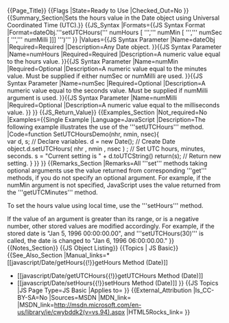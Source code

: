 {{Page_Title}}
{{Flags
|State=Ready to Use
|Checked_Out=No
}}
{{Summary_Section|Sets the hours value in the Date object using Universal Coordinated Time (UTC).}}
{{JS_Syntax
|Formats={{JS Syntax Format
|Format=dateObj.'''setUTCHours(''' numHours [ ''',''' numMin [ ''',''' numSec [ ''',''' numMilli ]]] ''')'''
}}
|Values={{JS Syntax Parameter
|Name=dateObj
|Required=Required
|Description=Any Date object.
}}{{JS Syntax Parameter
|Name=numHours
|Required=Required
|Description=A numeric value equal to the hours value.
}}{{JS Syntax Parameter
|Name=numMin
|Required=Optional
|Description=A numeric value equal to the minutes value. Must be supplied if either numSec or numMilli are used.
}}{{JS Syntax Parameter
|Name=numSec
|Required=Optional
|Description=A numeric value equal to the seconds value. Must be supplied if numMilli argument is used.
}}{{JS Syntax Parameter
|Name=numMilli
|Required=Optional
|Description=A numeric value equal to the milliseconds value.
}}
}}
{{JS_Return_Value}}
{{Examples_Section
|Not_required=No
|Examples={{Single Example
|Language=JavaScript
|Description=The following example illustrates the use of the '''setUTCHours''' method.
|Code=function SetUTCHoursDemo(nhr, nmin, nsec){   
    var d, s;                        // Declare variables.
    d = new Date();                  // Create Date 
    object.d.setUTCHours( nhr , nmin , nsec ) ;  // Set UTC hours, minutes, seconds.
    s = "Current setting is " + d.toUTCString() 
    return(s);                       // Return new setting.
 }
}}
}}
{{Remarks_Section
|Remarks=All '''set''' methods taking optional arguments use the value returned from corresponding '''get''' methods, if you do not specify an optional argument. For example, if the numMin argument is not specified, JavaScript uses the value returned from the '''getUTCMinutes''' method.

To set the hours value using local time, use the '''setHours''' method.

If the value of an argument is greater than its range, or is a negative number, other stored values are modified accordingly. For example, if the stored date is "Jan 5, 1996 00:00:00.00", and '''setUTCHours(30)''' is called, the date is changed to "Jan 6, 1996 06:00:00.00."
}}
{{Notes_Section}}
{{JS Object Listing}}
{{Topics | JS Basic}}
{{See_Also_Section
|Manual_links=* [[javascript/Date/getHours{{!}}getHours Method (Date)]]
* [[javascript/Date/getUTCHours{{!}}getUTCHours Method (Date)]]
* [[javascript/Date/setHours{{!}}setHours Method (Date)]]
}}
{{JS Topics
|JS Page Type=JS Basic
|Applies to=
}}
{{External_Attribution
|Is_CC-BY-SA=No
|Sources=MSDN
|MDN_link=
|MSDN_link=http://msdn.microsoft.com/en-us/library/ie/cwybddk2(v=vs.94).aspx
|HTML5Rocks_link=
}}
